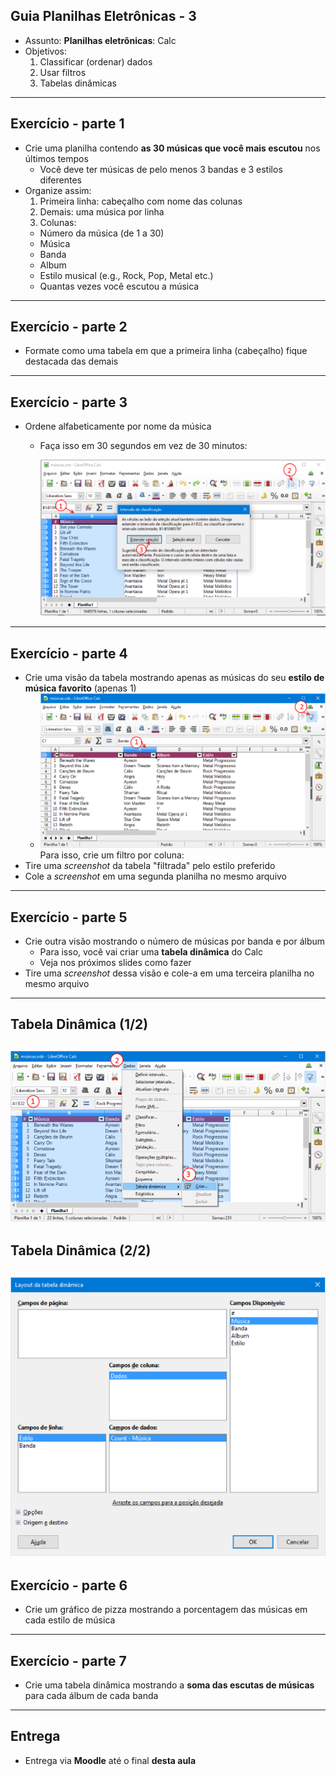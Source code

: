 ## Guia Planilhas Eletrônicas - 3

- Assunto: **Planilhas eletrônicas**: Calc
- Objetivos:
  1. Classificar (ordenar) dados
  1. Usar filtros
  1. Tabelas dinâmicas

---
## Exercício - **parte 1**

- Crie uma planilha contendo **as 30 músicas que você mais escutou** nos últimos tempos
  - Você deve ter músicas de pelo menos 3 bandas e 3 estilos
    diferentes
- Organize assim:
  1. Primeira linha: cabeçalho com nome das colunas
  1. Demais: uma música por linha
  1. Colunas:
    - Número da música (de 1 a 30)
    - Música
    - Banda
    - Album
    - Estilo musical (e.g., Rock, Pop, Metal etc.)
    - Quantas vezes você escutou a música    

---
## Exercício - **parte 2**

- Formate como uma tabela em que a primeira linha (cabeçalho)
  fique destacada das demais

---
## Exercício - **parte 3**

- Ordene alfabeticamente por nome da música
  - Faça isso em 30 segundos em vez de 30 minutos:

    ![](images/calc-classificacao.png)


---
## Exercício - **parte 4**

- Crie uma visão da tabela mostrando apenas as músicas do seu
  **estilo de música favorito** (apenas 1)
  - ![right](images/calc-filtro.png)
    Para isso, crie um filtro por coluna:
- Tire uma _screenshot_ da tabela "filtrada" pelo estilo preferido
- Cole a _screenshot_ em uma segunda planilha no mesmo arquivo

---
## Exercício - **parte 5**

- Crie outra visão mostrando o número de músicas por banda e por álbum
  - Para isso, você vai criar uma **tabela dinâmica** do Calc
  - Veja nos próximos slides como fazer
- Tire uma _screenshot_ dessa visão e cole-a em uma terceira planilha no mesmo arquivo

---
## Tabela Dinâmica (1/2)

![](images/calc-tabela-dinamica.png)
---
## Tabela Dinâmica (2/2)

![](images/calc-tabela-dinamica-campos.png)
---
## Exercício - **parte 6**

- Crie um gráfico de pizza mostrando a porcentagem
  das músicas em cada estilo de música

---
## Exercício - **parte 7**

- Crie uma tabela dinâmica mostrando a **soma das escutas
  de músicas** para cada álbum de cada banda

---
## Entrega

- Entrega via **Moodle** até o final **desta aula**
